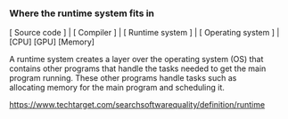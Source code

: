 ### Where the runtime system fits in

[      Source code       ]
           |
[       Compiler         ]
           |
[    Runtime system      ]
           |
[   Operating system     ]
           |
[CPU]    [GPU]    [Memory]

A runtime system creates a layer over the operating system (OS) that contains other programs that handle the tasks needed to get the main program running. These other programs handle tasks such as allocating memory for the main program and scheduling it.


https://www.techtarget.com/searchsoftwarequality/definition/runtime

